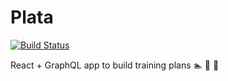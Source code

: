 # Plata
[![Build Status](https://travis-ci.org/brygrill/plata-app.svg?branch=master)](https://travis-ci.org/brygrill/plata-app) 

React + GraphQL app to build training plans 🏊 🚴 🏃
